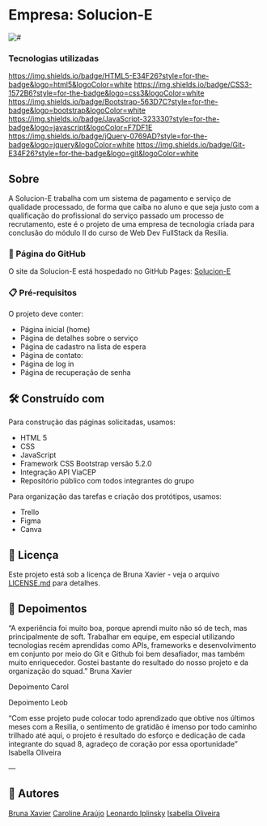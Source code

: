 # Empresa: Solucion-E  

<img src="colocar print da página home ou gif" alt="#">


### Tecnologias utilizadas

https://img.shields.io/badge/HTML5-E34F26?style=for-the-badge&logo=html5&logoColor=white https://img.shields.io/badge/CSS3-1572B6?style=for-the-badge&logo=css3&logoColor=white
https://img.shields.io/badge/Bootstrap-563D7C?style=for-the-badge&logo=bootstrap&logoColor=white
https://img.shields.io/badge/JavaScript-323330?style=for-the-badge&logo=javascript&logoColor=F7DF1E
https://img.shields.io/badge/jQuery-0769AD?style=for-the-badge&logo=jquery&logoColor=white
https://img.shields.io/badge/Git-E34F26?style=for-the-badge&logo=git&logoColor=white

## Sobre

A Solucion-E  trabalha com um sistema de pagamento e serviço de qualidade processado, de forma que caiba no aluno e que seja justo com a qualificação do profissional do serviço passado um processo de recrutamento, este é  o projeto de uma empresa de tecnologia criada para conclusão do módulo II do curso de Web Dev FullStack da Resilia. 

### 🔗 Página do GitHub
O site da Solucion-E está hospedado no GitHub Pages: [Solucion-E](link)


### 📋 Pré-requisitos

O projeto deve conter:

* Página inicial (home)
* Página de detalhes sobre o serviço
* Página de cadastro na lista de espera
* Página de contato:
* Página de log in
* Página de recuperação de senha

## 🛠️ Construído com

Para construção das páginas solicitadas, usamos:

* HTML 5
* CSS
* JavaScript
* Framework CSS Bootstrap versão 5.2.0 
*  Integração API ViaCEP
* Repositório público com todos integrantes do grupo

Para organização das tarefas e criação dos protótipos, usamos:

* Trello
* Figma
* Canva 

## 📄 Licença

Este projeto está sob a licença de Bruna Xavier - veja o arquivo [LICENSE.md](https://github.com/bruxvr/projeto-final-m2/blob/main/LICENSE) para detalhes.

## 💛 Depoimentos

“A experiência foi muito boa, porque aprendi muito não só de tech, mas principalmente de soft. Trabalhar em equipe, em especial utilizando tecnologias recém aprendidas como APIs, frameworks e desenvolvimento em conjunto por meio do Git e Github foi bem desafiador, mas também muito enriquecedor.
Gostei bastante do resultado do nosso projeto e da organização do squad.” Bruna Xavier

Depoimento Carol

Depoimento Leob

“Com esse projeto pude colocar todo aprendizado que obtive nos últimos meses com a Resilia, o sentimento de gratidão é imenso por todo caminho trilhado até aqui, o projeto é resultado do esforço e dedicação de cada integrante do squad 8, agradeço de coração por essa oportunidade” Isabella Oliveira



—

## 💌 Autores

[Bruna Xavier](https://github.com/bruxvr)
[Caroline Araújo](https://github.com/carolfranca0310) 
[Leonardo Iplinsky](https://github.com/IplinskyLeo) 
[Isabella Oliveira](https://github.com/isabellaoliv) 


